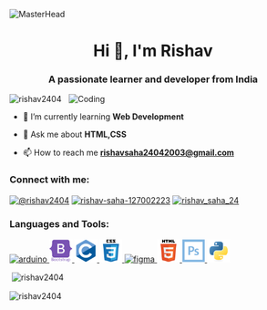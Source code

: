 ![MasterHead](https://jusmarktech.com/public/a/images/pages/web_development.gif)
<h1 align="center">Hi 👋, I'm Rishav</h1>
<h3 align="center">A passionate learner and developer from India</h3>
<img align="right" alt="Coding" width="400" src="https://media0.giphy.com/avatars/HeyAutoHQ/DgfrJNR8oUyv.gif">

<p align="left"> <img src="https://komarev.com/ghpvc/?username=rishav2404&label=Profile%20views&color=0e75b6&style=flat" alt="rishav2404" /> </p>

- 🌱 I’m currently learning **Web Development**

- 💬 Ask me about **HTML,CSS**

- 📫 How to reach me **rishavsaha24042003@gmail.com**

<h3 align="left">Connect with me:</h3>
<p align="left">
<a href="https://codepen.io/@rishav2404" target="blank"><img align="center" src="https://raw.githubusercontent.com/rahuldkjain/github-profile-readme-generator/master/src/images/icons/Social/codepen.svg" alt="@rishav2404" height="30" width="40" /></a>
<a href="https://linkedin.com/in/rishav-saha-127002223" target="blank"><img align="center" src="https://raw.githubusercontent.com/rahuldkjain/github-profile-readme-generator/master/src/images/icons/Social/linked-in-alt.svg" alt="rishav-saha-127002223" height="30" width="40" /></a>
<a href="https://instagram.com/rishav_saha_24" target="blank"><img align="center" src="https://raw.githubusercontent.com/rahuldkjain/github-profile-readme-generator/master/src/images/icons/Social/instagram.svg" alt="rishav_saha_24" height="30" width="40" /></a>
</p>

<h3 align="left">Languages and Tools:</h3>
<p align="left"> <a href="https://www.arduino.cc/" target="_blank" rel="noreferrer"> <img src="https://cdn.worldvectorlogo.com/logos/arduino-1.svg" alt="arduino" width="40" height="40"/> </a> <a href="https://getbootstrap.com" target="_blank" rel="noreferrer"> <img src="https://raw.githubusercontent.com/devicons/devicon/master/icons/bootstrap/bootstrap-plain-wordmark.svg" alt="bootstrap" width="40" height="40"/> </a> <a href="https://www.cprogramming.com/" target="_blank" rel="noreferrer"> <img src="https://raw.githubusercontent.com/devicons/devicon/master/icons/c/c-original.svg" alt="c" width="40" height="40"/> </a> <a href="https://www.w3schools.com/css/" target="_blank" rel="noreferrer"> <img src="https://raw.githubusercontent.com/devicons/devicon/master/icons/css3/css3-original-wordmark.svg" alt="css3" width="40" height="40"/> </a> <a href="https://www.figma.com/" target="_blank" rel="noreferrer"> <img src="https://www.vectorlogo.zone/logos/figma/figma-icon.svg" alt="figma" width="40" height="40"/> </a> <a href="https://www.w3.org/html/" target="_blank" rel="noreferrer"> <img src="https://raw.githubusercontent.com/devicons/devicon/master/icons/html5/html5-original-wordmark.svg" alt="html5" width="40" height="40"/> </a> <a href="https://www.photoshop.com/en" target="_blank" rel="noreferrer"> <img src="https://raw.githubusercontent.com/devicons/devicon/master/icons/photoshop/photoshop-line.svg" alt="photoshop" width="40" height="40"/> </a> <a href="https://www.python.org" target="_blank" rel="noreferrer"> <img src="https://raw.githubusercontent.com/devicons/devicon/master/icons/python/python-original.svg" alt="python" width="40" height="40"/> </a> </p>

<!-- <p><img align="left" src="https://github-readme-stats.vercel.app/api/top-langs?username=rishav2404&show_icons=true&locale=en&layout=compact" alt="rishav2404" /></p> -->

<p>&nbsp;<img align="center" src="https://github-readme-stats.vercel.app/api?username=rishav2404&show_icons=true&locale=en" alt="rishav2404" /></p>

<p><img align="center" src="https://github-readme-streak-stats.herokuapp.com/?user=rishav2404&" alt="rishav2404" /></p>
